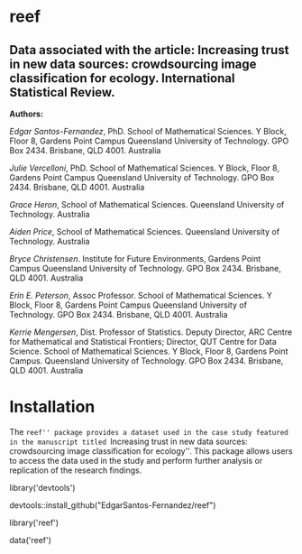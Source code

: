 # reef


## Data associated with the article: Increasing trust in new data sources: crowdsourcing image classification for ecology. International Statistical Review.

__Authors:__

*Edgar Santos-Fernandez*, PhD. School of Mathematical Sciences. Y Block, Floor 8, Gardens Point Campus
Queensland University of Technology. GPO Box 2434. Brisbane, QLD 4001. Australia

*Julie Vercelloni*, PhD. School of Mathematical Sciences. Y Block, Floor 8, Gardens Point Campus
Queensland University of Technology. GPO Box 2434. Brisbane, QLD 4001. Australia

*Grace Heron*, School of Mathematical Sciences. Queensland University of Technology. Australia

*Aiden Price*, School of Mathematical Sciences. Queensland University of Technology. Australia


*Bryce Christensen*. Institute for Future Environments, Gardens Point Campus
Queensland University of Technology. GPO Box 2434. Brisbane, QLD 4001. Australia

*Erin E. Peterson*, Assoc Professor. School of Mathematical Sciences. Y Block, Floor 8, Gardens Point Campus
Queensland University of Technology. GPO Box 2434. Brisbane, QLD 4001. Australia


*Kerrie Mengersen*, Dist. Professor of Statistics. Deputy Director, ARC Centre for Mathematical and Statistical Frontiers;
Director, QUT Centre for Data Science. School of Mathematical Sciences. Y Block, Floor 8, Gardens Point Campus.
Queensland University of Technology. GPO Box 2434. Brisbane, QLD 4001. Australia



# Installation 

The ``reef'' package provides a dataset used in the case study featured in the manuscript titled ``Increasing trust in new data sources: crowdsourcing image classification for ecology''. This package allows users to access the data used in the study and perform further analysis or replication of the research findings.


library('devtools')

devtools::install_github("EdgarSantos-Fernandez/reef")

library('reef')

data('reef')

